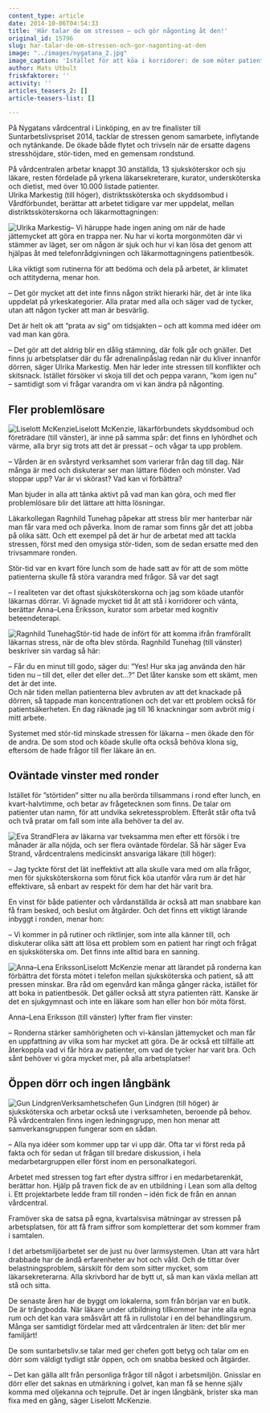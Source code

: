 ```yaml
---
content_type: article
date: 2014-10-06T04:54:33
title: 'Här talar de om stressen – och gör någonting åt den!'
original_id: 15796
slug: har-talar-de-om-stressen-och-gor-nagonting-at-den
image: "../images/nygatana_2.jpg"
image_caption: 'Istället för att köa i korridorer: de som möter patienterna rätar ut frågetecken på ronden. '
author: Mats Utbult
friskfaktorer: ''
activity: ''
articles_teasers_2: []
article-teasers-list: []

---
```


På Nygatans vårdcentral i Linköping, en av tre finalister till Suntarbetslivspriset 2014, tacklar de stressen genom samarbete, inflytande och nytänkande. De ökade både flytet och trivseln när de ersatte dagens stresshöjdare, stör-tiden, med en gemensam rondstund.

På vårdcentralen arbetar knappt 30 anställda, 13 sjuksköterskor och sju läkare, resten fördelade på yrkena läkarsekreterare, kurator, undersköterska och dietist, med över 10.000 listade patienter.  
Ulrika Markestig (till höger), distriktssköterska och skyddsombud i Vårdförbundet, berättar att arbetet tidigare var mer uppdelat, mellan distriktssköterskorna och läkarmottagningen:

![Ulrika Markestig](https://www.suntarbetsliv.se/wp-content/uploads/2014/10/ulrikaa-1.gif "Ulrika Markestig")– Vi häruppe hade ingen aning om när de hade jättemycket att göra en trappa ner. Nu har vi korta morgonmöten där vi stämmer av läget, ser om någon är sjuk och hur vi kan lösa det genom att hjälpas åt med telefonrådgivningen och läkarmottagningens patientbesök.

Lika viktigt som rutinerna för att bedöma och dela på arbetet, är klimatet och attityderna, menar hon.

– Det gör mycket att det inte finns någon strikt hierarki här, det är inte lika uppdelat på yrkeskategorier. Alla pratar med alla och säger vad de tycker, utan att någon tycker att man är besvärlig.

Det är helt ok att ”prata av sig” om tidsjakten – och att komma med idéer om vad man kan göra.

– Det gör att det aldrig blir en dålig stämning, där folk går och gnäller. Det finns ju arbetsplatser där du får adrenalinpåslag redan när du kliver innanför dörren, säger Ulrika Markestig. Men här leder inte stressen till konflikter och skitsnack. Istället försöker vi skoja till det och peppa varann, ”kom igen nu” – samtidigt som vi frågar varandra om vi kan ändra på någonting.

Fler problemlösare
------------------

![Liselott McKenzie](https://www.suntarbetsliv.se/wp-content/uploads/2014/10/mckenzie-1.jpg "Liselott McKenzie")Liselott McKenzie, läkarförbundets skyddsombud och företrädare (till vänster), är inne på samma spår: det finns en lyhördhet och värme, alla bryr sig trots att det är pressat – och vågar ta upp problem.

– Vården är en svårstyrd verksamhet som varierar från dag till dag. När många är med och diskuterar ser man lättare flöden och mönster. Vad stoppar upp? Var är vi skörast? Vad kan vi förbättra?

Man bjuder in alla att tänka aktivt på vad man kan göra, och med fler problemlösare blir det lättare att hitta lösningar.

Läkarkollegan Ragnhild Tunehag påpekar att stress blir mer hanterbar när man får vara med och påverka. Inom de ramar som finns går det att jobba på olika sätt. Och ett exempel på det är hur de arbetat med att tackla stressen, först med den omysiga stör-tiden, som de sedan ersatte med den trivsammare ronden.

Stör-tid var en kvart före lunch som de hade satt av för att de som mötte patienterna skulle få störa varandra med frågor. Så var det sagt

– I realiteten var det oftast sjuksköterskorna och jag som köade utanför läkarnas dörrar. Vi ägnade mycket tid åt att stå i korridorer och vänta, berättar Anna–Lena Eriksson, kurator som arbetar med kognitiv beteendeterapi.

![Ragnhild Tunehag](https://www.suntarbetsliv.se/wp-content/uploads/2014/10/ranghilda-1.jpg "Ragnhild Tunehag")Stör-tid hade de infört för att komma ifrån framförallt läkarnas stress, när de ofta blev störda. Ragnhild Tunehag (till vänster) beskriver sin vardag så här:

– Får du en minut till godo, säger du: ”Yes! Hur ska jag använda den här tiden nu – till det, eller det eller det…?” Det låter kanske som ett skämt, men det är det inte.  
Och när tiden mellan patienterna blev avbruten av att det knackade på dörren, så tappade man koncentrationen och det var ett problem också för patientsäkerheten. En dag räknade jag till 16 knackningar som avbröt mig i mitt arbete.

Systemet med stör-tid minskade stressen för läkarna – men ökade den för de andra. De som stod och köade skulle ofta också behöva klona sig, eftersom de hade frågor till fler läkare än en.

Oväntade vinster med ronder
---------------------------

Istället för ”störtiden” sitter nu alla berörda tillsammans i rond efter lunch, en kvart-halvtimme, och betar av frågetecknen som finns. De talar om patienter utan namn, för att undvika sekretessproblem. Efteråt står ofta två och två pratar om fall som inte alla behöver ta del av.

![Eva Strand](https://www.suntarbetsliv.se/wp-content/uploads/2014/10/evastranda-1.gif "Eva Strand")Flera av läkarna var tveksamma men efter ett försök i tre månader är alla nöjda, och ser flera oväntade fördelar. Så här säger Eva Strand, vårdcentralens medicinskt ansvariga läkare (till höger):

– Jag tyckte först det lät ineffektivt att alla skulle vara med om alla frågor, men för sjuksköterskorna som förut fick köa utanför våra rum är det här effektivare, så enbart av respekt för dem har det här varit bra.

En vinst för både patienter och vårdanställda är också att man snabbare kan få fram besked, och beslut om åtgärder. Och det finns ett viktigt lärande inbyggt i ronden, menar hon:

– Vi kommer in på rutiner och riktlinjer, som inte alla känner till, och diskuterar olika sätt att lösa ett problem som en patient har ringt och frågat en sjuksköterska om. Det finns inte alltid bara en sanning.

![Anna–Lena Eriksson](https://www.suntarbetsliv.se/wp-content/uploads/2014/10/annalenaa-1.gif "Anna–Lena Eriksson")Liselott McKenzie menar att lärandet på ronderna kan förbättra det första mötet i telefon mellan sjuksköterska och patient, så att pressen minskar. Bra råd om egenvård kan många gånger räcka, istället för att boka in patientbesök. Det gäller också att styra patienten rätt. Kanske är det en sjukgymnast och inte en läkare som han eller hon bör möta först.

Anna–Lena Eriksson (till vänster) lyfter fram fler vinster:

– Ronderna stärker samhörigheten och vi-känslan jättemycket och man får en uppfattning av vilka som har mycket att göra. De är också ett tillfälle att återkoppla vad vi får höra av patienter, om vad de tycker har varit bra. Och sånt behöver vi göra mycket mer, på alla arbetsplatser!

Öppen dörr och ingen långbänk
-----------------------------

![Gun Lindgren](https://www.suntarbetsliv.se/wp-content/uploads/2014/10/guna-1.gif "Gun Lindgren")Verksamhetschefen Gun Lindgren (till höger) är sjuksköterska och arbetar också ute i verksamheten, beroende på behov. På vårdcentralen finns ingen ledningsgrupp, men hon menar att samverkansgruppen fungerar som en sådan.

– Alla nya idéer som kommer upp tar vi upp där. Ofta tar vi först reda på fakta och för sedan ut frågan till bredare diskussion, i hela medarbetargruppen eller först inom en personalkategori.

Arbetet med stressen tog fart efter dystra siffror i en medarbetarenkät, berättar hon. Hjälp på traven fick de av en utbildning i Lean som alla deltog i. Ett projektarbete ledde fram till ronden – idén fick de från en annan vårdcentral.

Framöver ska de satsa på egna, kvartalsvisa mätningar av stressen på arbetsplatsen, för att få fram siffror som kompletterar det som kommer fram i samtalen.

I det arbetsmiljöarbetet ser de just nu över larmsystemen. Utan att vara hårt drabbade har de ändå erfarenheter av hot och våld. Och de tittar över belastningsproblem, särskilt för dem som sitter mycket, som läkarsekreterarna. Alla skrivbord har de bytt ut, så man kan växla mellan att stå och sitta.

De senaste åren har de byggt om lokalerna, som från början var en butik. De är trångbodda. När läkare under utbildning tillkommer har inte alla egna rum och det kan vara småsvårt att få in rullstolar i en del behandlingsrum. Många ser samtidigt fördelar med att vårdcentralen är liten: det blir mer familjärt!

De som suntarbetsliv.se talar med ger chefen gott betyg och talar om en dörr som väldigt tydligt står öppen, och om snabba besked och åtgärder.

– Det kan gälla allt från personliga frågor till något i arbetsmiljön. Gnisslar en dörr eller det saknas en utmärkning i golvet, kan man få se henne själv komma med oljekanna och tejprulle. Det är ingen långbänk, brister ska man fixa med en gång, säger Liselott McKenzie.

